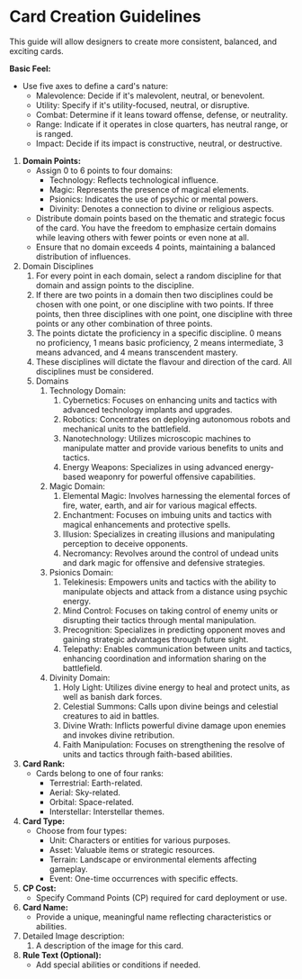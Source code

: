 # Card Creation Guidelines

This guide will allow designers to create more consistent, balanced, and exciting cards.

**Basic Feel:**

- Use five axes to define a card's nature:
    - Malevolence: Decide if it's malevolent, neutral, or benevolent.
    - Utility: Specify if it's utility-focused, neutral, or disruptive.
    - Combat: Determine if it leans toward offense, defense, or neutrality.
    - Range: Indicate if it operates in close quarters, has neutral range, or is ranged.
    - Impact: Decide if its impact is constructive, neutral, or destructive.
1. **Domain Points:**
    - Assign 0 to 6 points to four domains:
        - Technology: Reflects technological influence.
        - Magic: Represents the presence of magical elements.
        - Psionics: Indicates the use of psychic or mental powers.
        - Divinity: Denotes a connection to divine or religious aspects.
    - Distribute domain points based on the thematic and strategic focus of the card. You have the freedom to emphasize certain domains while leaving others with fewer points or even none at all.
    - Ensure that no domain exceeds 4 points, maintaining a balanced distribution of influences.
2. Domain Disciplines
    1. For every point in each domain, select a random discipline for that domain and assign points to the discipline. 
    2. If there are two points in a domain then two disciplines could be chosen with one point, or one discipline with two points. If three points, then three disciplines with one point, one discipline with three points or any other combination of three points.
    3. The points dictate the proficiency in a specific discipline. 0 means no proficiency, 1 means basic proficiency, 2 means intermediate, 3 means advanced, and 4 means transcendent mastery.
    3. These disciplines will dictate the flavour and direction of the card. All disciplines must be considered.
    4. Domains
        1. Technology Domain:
            1. Cybernetics: Focuses on enhancing units and tactics with advanced technology implants and upgrades.
            2. Robotics: Concentrates on deploying autonomous robots and mechanical units to the battlefield.
            3. Nanotechnology: Utilizes microscopic machines to manipulate matter and provide various benefits to units and tactics.
            4. Energy Weapons: Specializes in using advanced energy-based weaponry for powerful offensive capabilities.
        2. Magic Domain:
            1. Elemental Magic: Involves harnessing the elemental forces of fire, water, earth, and air for various magical effects.
            2. Enchantment: Focuses on imbuing units and tactics with magical enhancements and protective spells.
            3. Illusion: Specializes in creating illusions and manipulating perception to deceive opponents.
            4. Necromancy: Revolves around the control of undead units and dark magic for offensive and defensive strategies.
        3. Psionics Domain:
            1. Telekinesis: Empowers units and tactics with the ability to manipulate objects and attack from a distance using psychic energy.
            2. Mind Control: Focuses on taking control of enemy units or disrupting their tactics through mental manipulation.
            3. Precognition: Specializes in predicting opponent moves and gaining strategic advantages through future sight.
            4. Telepathy: Enables communication between units and tactics, enhancing coordination and information sharing on the battlefield.
        4. Divinity Domain:
            1. Holy Light: Utilizes divine energy to heal and protect units, as well as banish dark forces.
            2. Celestial Summons: Calls upon divine beings and celestial creatures to aid in battles.
            3. Divine Wrath: Inflicts powerful divine damage upon enemies and invokes divine retribution.
            4. Faith Manipulation: Focuses on strengthening the resolve of units and tactics through faith-based abilities.
3. **Card Rank:**
    - Cards belong to one of four ranks:
        - Terrestrial: Earth-related.
        - Aerial: Sky-related.
        - Orbital: Space-related.
        - Interstellar: Interstellar themes.
4. **Card Type:**
    - Choose from four types:
        - Unit: Characters or entities for various purposes.
        - Asset: Valuable items or strategic resources.
        - Terrain: Landscape or environmental elements affecting gameplay.
        - Event: One-time occurrences with specific effects.
5. **CP Cost:**
    - Specify Command Points (CP) required for card deployment or use.
6. **Card Name:**
    - Provide a unique, meaningful name reflecting characteristics or abilities.
7. Detailed Image description:
    1. A description of the image for this card.
8. **Rule Text (Optional):**
    - Add special abilities or conditions if needed.
